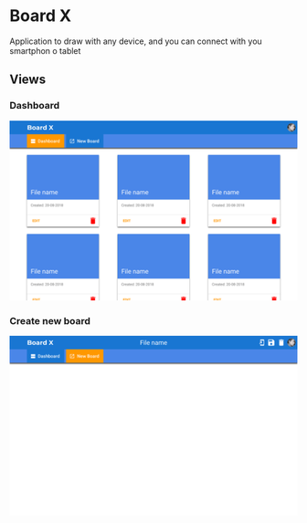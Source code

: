 # Board X

Application to draw with any device, and you can connect with you smartphon o tablet

## Views 

### Dashboard
![Dashboard](https://github.com/jalmx/Board-X/raw/master/views/Dashboard.png)

### Create new board
![New_board](https://github.com/jalmx/Board-X/raw/master/views/New_board.png)